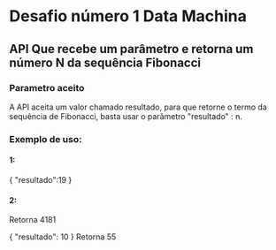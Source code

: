 
# Desafio número 1 Data Machina
## API Que recebe um parâmetro e retorna um número N da sequência Fibonacci

### Parametro aceito
A API aceita um valor chamado resultado, para que retorne o termo da sequência de Fibonacci, basta usar o parâmetro "resultado" : n. 

### Exemplo de uso:
#### 1:
{
	"resultado":19 
}
#### 2:
Retorna 4181

{
	"resultado":  10
}
Retorna 55
